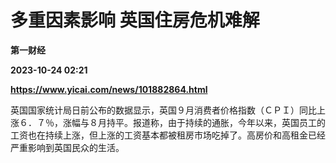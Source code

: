 # 多重因素影响 英国住房危机难解
**第一财经**

**2023-10-24 02:21**

**https://www.yicai.com/news/101882864.html**

英国国家统计局日前公布的数据显示，英国９月消费者价格指数（ＣＰＩ）同比上涨６．７％，涨幅与８月持平。报道称，由于持续的通胀，今年以来，英国员工的工资也在持续上涨，但上涨的工资基本都被租房市场吃掉了。高房价和高租金已经严重影响到英国民众的生活。